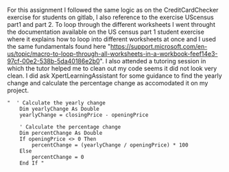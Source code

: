 For this assignment I followed the same logic as on the CreditCardChecker exercise for students on gitlab, I also reference to the exercise UScensus part1 and part 2. To loop through the different worksheets I went throught the documentation available on the US census part 1 student exercise where it explains how to loop into different worksheets at once and I used the same fundamentals found here "https://support.microsoft.com/en-us/topic/macro-to-loop-through-all-worksheets-in-a-workbook-feef14e3-97cf-00e2-538b-5da40186e2b0". I also attended a tutoring session in which the tutor helped me to clean out my code seems it did not look very clean. I did ask XpertLearningAssistant for some guidance to find the yearly change and calculate the percentage change as accomodated it on my project.

    "  ' Calculate the yearly change
        Dim yearlyChange As Double
        yearlyChange = closingPrice - openingPrice
        
        ' Calculate the percentage change
        Dim percentChange As Double
        If openingPrice <> 0 Then
            percentChange = (yearlyChange / openingPrice) * 100
        Else
            percentChange = 0
        End If "
        
